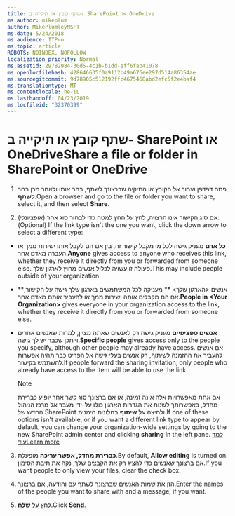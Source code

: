 ```yaml
---
title: שתף קובץ או תיקייה ב- SharePoint או OneDrive
ms.author: mikeplum
author: MikePlumleyMSFT
ms.date: 5/24/2018
ms.audience: ITPro
ms.topic: article
ROBOTS: NOINDEX, NOFOLLOW
localization_priority: Normal
ms.assetid: 29782984-30d5-4c1b-b1dd-eff6fab41078
ms.openlocfilehash: 428646635f0a9112c49a676ee297d514a86354ae
ms.sourcegitcommit: 9d78905c512192ffc4675468abd2efc5f2e4baf4
ms.translationtype: MT
ms.contentlocale: he-IL
ms.lasthandoff: 04/23/2019
ms.locfileid: "32370399"
---
```

# <a name="share-a-file-or-folder-in-sharepoint-or-onedrive"></a><span data-ttu-id="955e8-102">שתף קובץ או תיקייה ב- SharePoint או OneDrive</span><span class="sxs-lookup"><span data-stu-id="955e8-102">Share a file or folder in SharePoint or OneDrive</span></span>

1. <span data-ttu-id="955e8-103">פתח דפדפן ועבור אל הקובץ או התיקיה שברצונך לשתף, בחר אותו ולאחר מכן בחר **לשתף**.</span><span class="sxs-lookup"><span data-stu-id="955e8-103">Open a browser and go to the file or folder you want to share, select it, and then select **Share**.</span></span> 
    
2. <span data-ttu-id="955e8-104">(אופציונלי) אם סוג הקישור אינו הרצויה, לחץ על החץ למטה כדי לבחור סוג אחר:</span><span class="sxs-lookup"><span data-stu-id="955e8-104">(Optional) If the link type isn't the one you want, click the down arrow to select a different type:</span></span>
    
  - <span data-ttu-id="955e8-105">**כל אדם** מעניק גישה לכל מי מקבל קישור זה, בין אם הם לקבל אותו ישירות ממך או העברה מאדם אחר.</span><span class="sxs-lookup"><span data-stu-id="955e8-105">**Anyone** gives access to anyone who receives this link, whether they receive it directly from you or forwarded from someone else.</span></span> <span data-ttu-id="955e8-106">פעולה זו עשויה לכלול אנשים מחוץ לארגון שלך.</span><span class="sxs-lookup"><span data-stu-id="955e8-106">This may include people outside of your organization.</span></span> 
    
  - <span data-ttu-id="955e8-107">\*\*אנשים \<הארגון שלך\> \*\* מעניקה לכל המשתמשים בארגון שלך גישה על הקישור, אם הם מקבלים אותה ישירות ממך או להעביר אותם מאדם אחר.</span><span class="sxs-lookup"><span data-stu-id="955e8-107">**People in \<Your Organization\>** gives everyone in your organization access to the link, whether they receive it directly from you or forwarded from someone else.</span></span> 
    
  - <span data-ttu-id="955e8-108">**אנשים ספציפיים** מעניק גישה רק לאנשים שאתה מציין, למרות שאנשים אחרים וייתכן שכבר יש לך גישה.</span><span class="sxs-lookup"><span data-stu-id="955e8-108">**Specific people** gives access only to the people you specify, although other people may already have access.</span></span> <span data-ttu-id="955e8-109">אם אנשים להעביר את ההזמנה לשיתוף, רק אנשים בעלי גישה אל הפריט כבר תהיה אפשרות להשתמש בקישור.</span><span class="sxs-lookup"><span data-stu-id="955e8-109">If people forward the sharing invitation, only people who already have access to the item will be able to use the link.</span></span> 
    
    > [!NOTE]
    > <span data-ttu-id="955e8-110">אם אחת מאפשרויות אלה אינה זמינה, או אם ברצונך סוג קשר אחר יופיע כברירת מחדל, באפשרותך לשנות את הגדרות הארגון כולו על-ידי מעבר אל מרכז הניהול החדש של SharePoint ולחיצה על **שיתוף** בחלונית הימנית.</span><span class="sxs-lookup"><span data-stu-id="955e8-110">If one of these options isn't available, or if you want a different link type to appear by default, you can change your organization-wide settings by going to the new SharePoint admin center and clicking **sharing** in the left pane.</span></span> [<span data-ttu-id="955e8-111">למד עוד</span><span class="sxs-lookup"><span data-stu-id="955e8-111">Learn more</span></span>](https://go.microsoft.com/fwlink/?linkid=866426)
  
3. <span data-ttu-id="955e8-112">**כברירת מחדל, אפשר עריכה** מופעלת.</span><span class="sxs-lookup"><span data-stu-id="955e8-112">By default, **Allow editing** is turned on.</span></span> <span data-ttu-id="955e8-113">אם ברצונך שאנשים כדי להציג רק את הקבצים שלך, נקה את תיבת הסימון.</span><span class="sxs-lookup"><span data-stu-id="955e8-113">If you want people to only view your files, clear the check box.</span></span> 
    
4. <span data-ttu-id="955e8-114">הזן את שמות האנשים שברצונך לשתף עם והודעה, אם ברצונך.</span><span class="sxs-lookup"><span data-stu-id="955e8-114">Enter the names of the people you want to share with and a message, if you want.</span></span>
    
5. <span data-ttu-id="955e8-115">לחץ על **שלח**.</span><span class="sxs-lookup"><span data-stu-id="955e8-115">Click **Send**.</span></span> 
    

